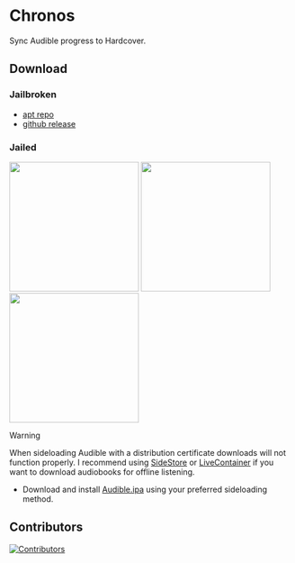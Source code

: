 # Chronos

Sync Audible progress to Hardcover.

## Download

### Jailbroken

- [apt repo](https://repo.adriancastro.dev)
- [github release](https://github.com/castdrian/Chronos/releases/latest)

### Jailed

<a href="https://tinyurl.com/chronos-feather"><img src="https://adriancastro.dev/0byxzkzdsauj.png" width="230"></a>
<a href="https://tinyurl.com/chronos-trollstore"><img src="https://i.imgur.com/dsbDLK9.png" width="230"></a>
<a href="https://tinyurl.com/chronos-sidestore"><img src="https://adriancastro.dev/basmxxk8sj3k.png" width="230"></a>

> [!WARNING]
> When sideloading Audible with a distribution certificate downloads will not function properly. I recommend using [SideStore](https://github.com/SideStore/SideStore) or [LiveContainer](https://github.com/LiveContainer/LiveContainer) if you want to download audiobooks for offline listening.

- Download and install [Audible.ipa](https://github.com/castdrian/Chronos/releases/latest/download/Audible.ipa) using your preferred sideloading method.

## Contributors

[![Contributors](https://contrib.rocks/image?repo=castdrian/Chronos)](https://github.com/castdrian/Chronos/graphs/contributors)
